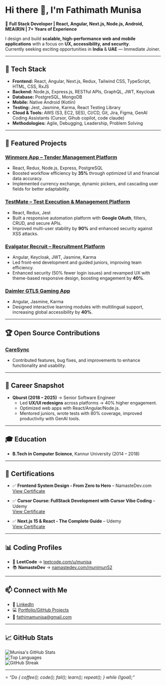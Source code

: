 # Hi there 👋, I'm Fathimath Munisa

🚀 **Full Stack Developer | React, Angular, Next.js, Node.js, Android, MEA(R)N | 7+ Years of Experience**

I design and build **scalable, high-performance web and mobile applications** with a focus on **UX, accessibility, and security**.  
Currently seeking exciting opportunities in **India** & **UAE** — Immediate Joiner.

---

## 🔧 Tech Stack

- **Frontend:** React, Angular, Next.js, Redux, Tailwind CSS, TypeScript, HTML, CSS, RxJS  
- **Backend:** Node.js, Express.js, RESTful APIs, GraphQL, JWT, Keycloak  
- **Database:** PostgreSQL, MongoDB  
- **Mobile:** Native Android (Kotlin)  
- **Testing:** Jest, Jasmine, Karma, React Testing Library  
- **Cloud & Tools:** AWS (S3, EC2, SES), CI/CD, Git, Jira, Figma, GenAI Coding Assistants (Cursor, Gihub copilot, code claude)  
- **Methodologies:** Agile, Debugging, Leadership, Problem Solving

---

## 📌 Featured Projects

### [Winmore App – Tender Management Platform](https://www.winmore.app/)
- React, Redux, Node.js, Express, PostgreSQL  
- Boosted workflow efficiency by **35%** through optimized UI and financial data accuracy.  
- Implemented currency exchange, dynamic pickers, and cascading user fields for better adaptability.

### [TestMate – Test Execution & Management Platform](https://testmate.qburst.in/)
- React, Redux, Jest  
- Built a responsive automation platform with **Google OAuth**, filters, CRUD, and secure APIs.  
- Improved multi-user stability by **90%** and enhanced security against XSS attacks.

### [Evalgator Recruit – Recruitment Platform](https://www.evalgator.com/en-in/applicant-tracking-system)
- Angular, Keycloak, JWT, Jasmine, Karma  
- Led front-end development and guided juniors, improving team efficiency.  
- Enhanced security (50% fewer login issues) and revamped UX with theme-based responsive design, boosting engagement by **40%**.

### [Daimler GTLS Gaming App](https://learningsystem.mercedes-benz.com)
- Angular, Jasmine, Karma  
- Designed interactive learning modules with multilingual support, increasing global accessibility by **40%**.

---

## 🏆 Open Source Contributions

### [CareSync](https://github.com/akathedeveloper/CareSync)
- Contributed features, bug fixes, and improvements to enhance functionality and usability.

---

## 💼 Career Snapshot

- **Qburst (2018 – 2025)** → Senior Software Engineer  
  - Led **UX/UI redesigns** across platforms → 40% higher engagement.  
  - Optimized web apps with React/Angular/Node.js.  
  - Mentored juniors, wrote tests with 80% coverage, improved productivity with GenAI tools.

---

## 🎓 Education

- **B.Tech in Computer Science**, Kannur University (2014 – 2018)

---

## 🏅 Certifications

- ✅ **Frontend System Design - From Zero to Hero** – NamasteDev.com  
  [View Certificate](https://namastedev.com/munimun52/certificates/namaste-frontend-system-design)

- ✅ **Cursor Course: FullStack Development with Cursor Vibe Coding** – Udemy  
  [View Certificate](https://www.udemy.com/certificate/UC-2e666ad0-dcba-44aa-a9ec-a9744cbcb8ca)

- ✅ **Next.js 15 & React - The Complete Guide** – Udemy  
  [View Certificate](https://www.udemy.com/certificate/UC-c195797b-967e-415c-bfa5-78372d474c24)

---

## 📊 Coding Profiles

- 🧩 **LeetCode** → [leetcode.com/u/munisa](https://leetcode.com/u/munisa/)  
- 📚 **NamasteDev** → [namastedev.com/munimun52](https://namastedev.com/munimun52)

---

## 📫 Connect with Me

- 💼 [LinkedIn](https://linkedin.com/in/fathimath-munisa)  
- 💻 [Portfolio/GitHub Projects](https://github.com/fathimath-munisa)  
- 📧 [fathimamunisa@gmail.com](mailto:fathimamunisa@gmail.com)

---

## 📈 GitHub Stats

![Munisa's GitHub Stats](https://github-readme-stats.vercel.app/api?username=fathimath-munisa&show_icons=true&theme=tokyonight)  
![Top Languages](https://github-readme-stats.vercel.app/api/top-langs/?username=fathimath-munisa&layout=compact&theme=tokyonight)  
![GitHub Streak](https://github-readme-streak-stats.herokuapp.com?user=fathimath-munisa&theme=tokyonight)

---

⭐️ _“Do { coffee(); code(); fail(); learn(); repeat(); } while (!goal);”_
